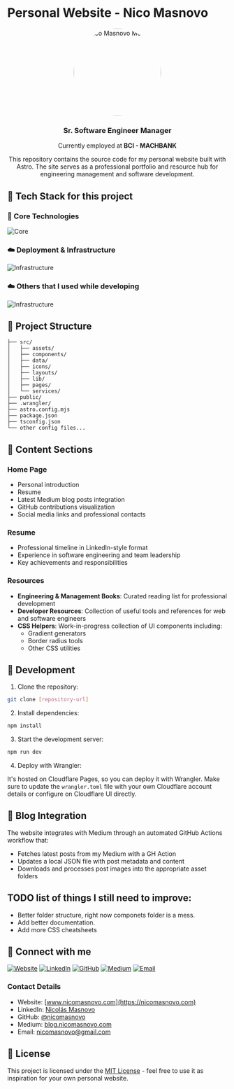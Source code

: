 # Personal Website - Nico Masnovo

<div align="center">
  <img src="https://nicomasnovo.com/android-chrome-512x512.png" alt="Nico Masnovo Memoji" width="200" height="200" style="border-radius: 50%;">
</div>

<h3 align="center">Sr. Software Engineer Manager</h3>

<p align="center">Currently employed at <strong>BCI - MACHBANK</strong></p>
<p align="center">This repository contains the source code for my personal website built with Astro. The site serves as a professional portfolio and resource hub for engineering management and software development.</p>

## 🚀 Tech Stack for this project

### 🎨 Core Technologies

![Core](https://skillicons.dev/icons?i=astro,vue,js,ts,tailwind,threejs,npm)

### ☁️ Deployment & Infrastructure

![Infrastructure](https://skillicons.dev/icons?i=cloudflare,github,ghactions)

### ☁️ Others that I used while developing

![Infrastructure](https://skillicons.dev/icons?i=vscode,bash,git,nodejs,notion)

## 📑 Project Structure

```
├── src/
│   ├── assets/
│   ├── components/
│   ├── data/
│   ├── icons/
│   ├── layouts/
│   ├── lib/
│   ├── pages/
│   └── services/
├── public/
├── .wrangler/
├── astro.config.mjs
├── package.json
├── tsconfig.json
└── other config files...
```

## 📑 Content Sections

### Home Page

- Personal introduction
- Resume
- Latest Medium blog posts integration
- GitHub contributions visualization
- Social media links and professional contacts

### Resume

- Professional timeline in LinkedIn-style format
- Experience in software engineering and team leadership
- Key achievements and responsibilities

### Resources

- **Engineering & Management Books**: Curated reading list for professional development
- **Developer Resources**: Collection of useful tools and references for web and software engineers
- **CSS Helpers**: Work-in-progress collection of UI components including:
  - Gradient generators
  - Border radius tools
  - Other CSS utilities

## 🔧 Development

1. Clone the repository:

```bash
git clone [repository-url]
```

2. Install dependencies:

```bash
npm install
```

3. Start the development server:

```bash
npm run dev
```

4. Deploy with Wrangler:

It's hosted on Cloudflare Pages, so you can deploy it with Wrangler.
Make sure to update the `wrangler.toml` file with your own Cloudflare account details or configure on Cloudflare UI directly.

## 📝 Blog Integration

The website integrates with Medium through an automated GitHub Actions workflow that:

- Fetches latest posts from my Medium with a GH Action
- Updates a local JSON file with post metadata and content
- Downloads and processes post images into the appropriate asset folders

## TODO list of things I still need to improve:

- Better folder structure, right now componets folder is a mess.
- Add better documentation.
- Add more CSS cheatsheets

## 🤝 Connect with me

[![Website](https://img.shields.io/badge/Website-4A90E2?style=for-the-badge&logo=google-chrome&logoColor=white)](https://nicomasnovo.com)
[![LinkedIn](https://img.shields.io/badge/LinkedIn-0077B5?style=for-the-badge&logo=linkedin&logoColor=white)](https://linkedin.com/in/nicolás-masnovo)
[![GitHub](https://img.shields.io/badge/GitHub-100000?style=for-the-badge&logo=github&logoColor=white)](https://github.com/nicomasnovo)
[![Medium](https://img.shields.io/badge/Medium-12100E?style=for-the-badge&logo=medium&logoColor=white)](https://blog.nicomasnovo.com)
[![Email](https://img.shields.io/badge/Email-D14836?style=for-the-badge&logo=gmail&logoColor=white)](mailto:nicomasnovo@gmail.com)

### Contact Details

- Website: [www.nicomasnovo.com](https://nicomasnovo.com)
- LinkedIn: [Nicolás Masnovo](https://linkedin.com/in/nicolás-masnovo)
- GitHub: [@nicomasnovo](https://github.com/nicomasnovo)
- Medium: [blog.nicomasnovo.com](https://blog.nicomasnovo.com)
- Email: [nicomasnovo@gmail.com](mailto:nicomasnovo@gmail.com)

## 📜 License

This project is licensed under the [MIT License](https://opensource.org/licenses/MIT) - feel free to use it as inspiration for your own personal website.
